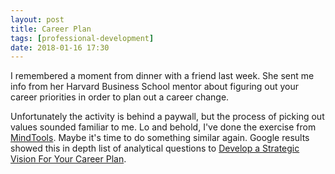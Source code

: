 ```yaml
---
layout: post
title: Career Plan
tags: [professional-development]
date: 2018-01-16 17:30
---
```


I remembered a moment from dinner with a friend last week.  She sent me info from her Harvard Business School mentor about figuring out your career priorities in order to plan out a career change.

Unfortunately the activity is behind a paywall, but the process of picking out values sounded familiar to me.  Lo and behold, I've done the exercise from [MindTools](https://www.mindtools.com/pages/article/newTED_85.htm).  Maybe it's time to do something similar again.  Google results showed this in depth list of analytical questions to [Develop a Strategic Vision For Your Career Plan](https://www.livecareer.com/career/advice/jobs/career-plan).
